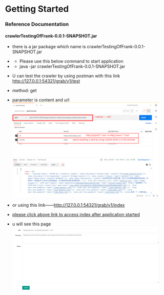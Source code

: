 # Getting Started

### Reference Documentation
#### crawlerTestingOfFrank-0.0.1-SNAPSHOT.jar
* there is a jar package which name is crawlerTestingOfFrank-0.0.1-SNAPSHOT.jar
* * Please use this below command to start application
* * java -jar crawlerTestingOfFrank-0.0.1-SNAPSHOT.jar
* U can test the crawler by using postman with this link http://127.0.0.1:54321/grab/v1/test
* method: get
* parameter is content and url
  ![img_1.png](img_1.png)

*  or using this link——http://127.0.0.1:54321/grab/v1/index
* [please click above link to access index after application started](http://127.0.0.1:54321/grab/v1/index)
* u will see this page
![img.png](img.png)

